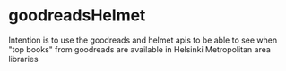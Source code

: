 # goodreadsHelmet

Intention is to use the goodreads and helmet apis to be able to see when "top books" from goodreads are available in Helsinki Metropolitan area libraries
